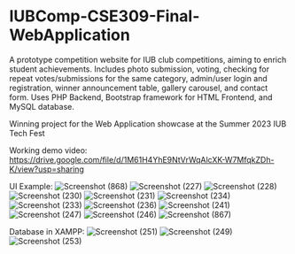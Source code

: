 # IUBComp-CSE309-Final-WebApplication

A prototype competition website for IUB club competitions, aiming to enrich student achievements. Includes photo submission, voting, checking for repeat votes/submissions for the same category, admin/user login and registration, winner announcement table, gallery carousel, and contact form. Uses PHP Backend, Bootstrap framework for HTML Frontend, and MySQL database.

Winning project for the Web Application showcase at the Summer 2023 IUB Tech Fest

Working demo video: https://drive.google.com/file/d/1M61H4YhE9NtVrWqAlcXK-W7MfqkZDh-K/view?usp=sharing

UI Example:
![Screenshot (868)](https://github.com/JoyitaF/IUBComp-CSE309-Final-WebApplication/assets/115023961/d448753f-7707-4d0c-81b4-2eed19aa067b)
![Screenshot (227)](https://github.com/JoyitaF/IUBComp-CSE309-Final-WebApplication/assets/115023961/4590a00d-8dd0-4fc5-b324-3c040276035e)
![Screenshot (228)](https://github.com/JoyitaF/IUBComp-CSE309-Final-WebApplication/assets/115023961/7e72694c-fe57-4cb9-8587-5730c95f32cf)
![Screenshot (230)](https://github.com/JoyitaF/IUBComp-CSE309-Final-WebApplication/assets/115023961/4f9690cc-6c9e-4bbb-ad18-11b0c3c31456)
![Screenshot (231)](https://github.com/JoyitaF/IUBComp-CSE309-Final-WebApplication/assets/115023961/829b2d93-56c4-41a8-8e16-5cb8c8c306b0)
![Screenshot (234)](https://github.com/JoyitaF/IUBComp-CSE309-Final-WebApplication/assets/115023961/2151fa81-2b65-4fa2-b2e3-4e18228f44ab)
![Screenshot (233)](https://github.com/JoyitaF/IUBComp-CSE309-Final-WebApplication/assets/115023961/60542388-9a32-420b-a723-8a829f1f94b2)
![Screenshot (236)](https://github.com/JoyitaF/IUBComp-CSE309-Final-WebApplication/assets/115023961/841a5009-3ff0-4b0f-8717-63cc17798eaf)
![Screenshot (241)](https://github.com/JoyitaF/IUBComp-CSE309-Final-WebApplication/assets/115023961/26c5401b-274a-4509-85f2-cd7452386841)
![Screenshot (247)](https://github.com/JoyitaF/IUBComp-CSE309-Final-WebApplication/assets/115023961/38168095-b421-4e59-bced-01c78a6d4bb9)
![Screenshot (246)](https://github.com/JoyitaF/IUBComp-CSE309-Final-WebApplication/assets/115023961/9b4f9eee-1c84-4dc8-a73c-57ed76f325b1)
![Screenshot (867)](https://github.com/JoyitaF/IUBComp-CSE309-Final-WebApplication/assets/115023961/3f100e46-949f-47b5-9117-207e2b2989e5)

Database in XAMPP:
![Screenshot (251)](https://github.com/JoyitaF/IUBComp-CSE309-Final-WebApplication/assets/115023961/1c09b9ea-810b-49a2-8f33-1bf7143dfbbc)
![Screenshot (249)](https://github.com/JoyitaF/IUBComp-CSE309-Final-WebApplication/assets/115023961/f53209a2-6fe2-4b9d-9944-3cabf11d7314)
![Screenshot (253)](https://github.com/JoyitaF/IUBComp-CSE309-Final-WebApplication/assets/115023961/aa385198-66ab-4ed7-a1e0-20188a8fa213)





